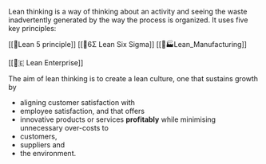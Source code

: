 Lean thinking is a way of thinking about an activity and seeing the waste inadvertently generated by the way the process is organized. It uses five key principles:

[[🌸Lean 5 principle]]
[[🌸6Σ Lean Six Sigma]]
[[🌸🏭Lean_Manufacturing]]

[[🌸🇪 Lean Enterprise]]


The aim of lean thinking is to create a lean culture, one that sustains growth by
- aligning customer satisfaction with 
- employee satisfaction, and that offers 
- innovative products or services **profitably** 
while minimising unnecessary over-costs to 
- customers, 
- suppliers and 
- the environment. 


